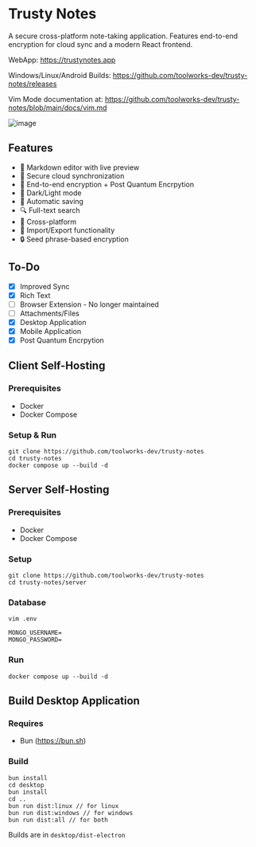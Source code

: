 # Trusty Notes

A secure cross-platform note-taking application. Features end-to-end encryption for cloud sync and a modern React frontend.

WebApp: https://trustynotes.app

Windows/Linux/Android Builds: https://github.com/toolworks-dev/trusty-notes/releases

Vim Mode documentation at: https://github.com/toolworks-dev/trusty-notes/blob/main/docs/vim.md

![image](https://github.com/user-attachments/assets/0d573b72-41af-4851-b90b-d2105bc50286)


## Features

- 📝 Markdown editor with live preview
- 🔄 Secure cloud synchronization 
- 🔐 End-to-end encryption + Post Quantum Encrpytion
- 🌙 Dark/Light mode
- 💾 Automatic saving
- 🔍 Full-text search
- 📱 Cross-platform
- 💾 Import/Export functionality
- 🔒 Seed phrase-based encryption

## To-Do
- [x] Improved Sync
- [x] Rich Text
- [ ] Browser Extension - No longer maintained
- [ ] Attachments/Files
- [x] Desktop Application
- [x] Mobile Application
- [x] Post Quantum Encrpytion

## Client Self-Hosting

### Prerequisites
- Docker
- Docker Compose

### Setup & Run
```
git clone https://github.com/toolworks-dev/trusty-notes
cd trusty-notes
docker compose up --build -d
```

## Server Self-Hosting

### Prerequisites
- Docker
- Docker Compose

### Setup
```
git clone https://github.com/toolworks-dev/trusty-notes
cd trusty-notes/server
```

### Database
```
vim .env

MONGO_USERNAME=
MONGO_PASSWORD=
```

### Run
```
docker compose up --build -d
```

## Build Desktop Application

### Requires
- Bun (https://bun.sh)

### Build

```
bun install
cd desktop
bun install
cd ..
bun run dist:linux // for linux
bun run dist:windows // for windows
bun run dist:all // for both
```

Builds are in ```desktop/dist-electron```
